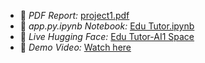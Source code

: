 - 📄 *PDF Report:* [project1.pdf](Edu_Tutor_AI_Project_Documentation.pdf)
- 📓 *app.py.ipynb Notebook:* [Edu Tutor.ipynb](education_ai_py.py)
- 🤖 *Live Hugging Face:* [Edu Tutor-AI1 Space](https://huggingface.co/spaces/kiruthika/EduTutor-ai1)
- 🎥 *Demo Video:* [Watch here](https://drive.google.com/file/d/15IkTu4zyalbKp_OrAEXnVh9Mur4-5kF9/view?usp=drivesdk)
